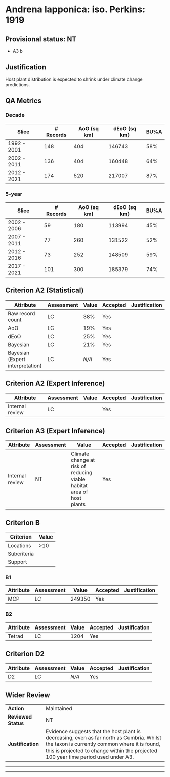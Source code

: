 # Andrena lapponica: iso. Perkins: 1919
## Provisional status: NT
- A3 b

## Justification
Host plant distribution is expected to shrink under climate change predictions.
## QA Metrics
### Decade
| Slice | # Records | AoO (sq km) | dEoO (sq km) |BU%A |
|---|---|---|---|---|
|1992 - 2001|148|404|146743|58%|
|2002 - 2011|136|404|160448|64%|
|2012 - 2021|174|520|217007|87%|
### 5-year
| Slice | # Records | AoO (sq km) | dEoO (sq km) |BU%A |
|---|---|---|---|---|
|2002 - 2006|59|180|113994|45%|
|2007 - 2011|77|260|131522|52%|
|2012 - 2016|73|252|148509|59%|
|2017 - 2021|101|300|185379|74%|
## Criterion A2 (Statistical)
|Attribute|Assessment|Value|Accepted|Justification
|---|---|---|---|---|
|Raw record count|LC|38%|Yes||
|AoO|LC|19%|Yes||
|dEoO|LC|25%|Yes||
|Bayesian|LC|21%|Yes||
|Bayesian (Expert interpretation)|LC|*N/A*|Yes||
## Criterion A2 (Expert Inference)
|Attribute|Assessment|Value|Accepted|Justification
|---|---|---|---|---|
|Internal review|LC||Yes||
## Criterion A3 (Expert Inference)
|Attribute|Assessment|Value|Accepted|Justification
|---|---|---|---|---|
|Internal review|NT|Climate change at risk of reducing viable habitat area of host plants|Yes||
## Criterion B
|Criterion| Value|
|---|---|
|Locations|>10|
|Subcriteria||
|Support||
### B1
|Attribute|Assessment|Value|Accepted|Justification
|---|---|---|---|---|
|MCP|LC|249350|Yes||
### B2
|Attribute|Assessment|Value|Accepted|Justification
|---|---|---|---|---|
|Tetrad|LC|1204|Yes||
## Criterion D2
|Attribute|Assessment|Value|Accepted|Justification
|---|---|---|---|---|
|D2|LC|*N/A*|Yes||
## Wider Review
|  |  |
|---|---|
|**Action**|Maintained|
|**Reviewed Status**|NT|
|**Justification**|Evidence suggests that the host plant is decreasing, even as far north as Cumbria. Whilst the taxon is currently common where it is found, this is projected to change within the projected 100 year time period used under A3.|
---
 ---
 <br><br>
